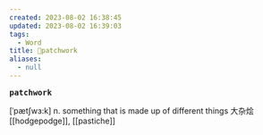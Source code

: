 ```yaml
---
created: 2023-08-02 16:38:45
updated: 2023-08-02 16:39:03
tags:
  - Word
title: 📖patchwork
aliases:
  - null
---
```


<pre><strong>patchwork</strong></pre>
[ˈpætʃwɜ:k]
n. something that is made up of different things ⼤杂烩
[[hodgepodge]], [[pastiche]]
